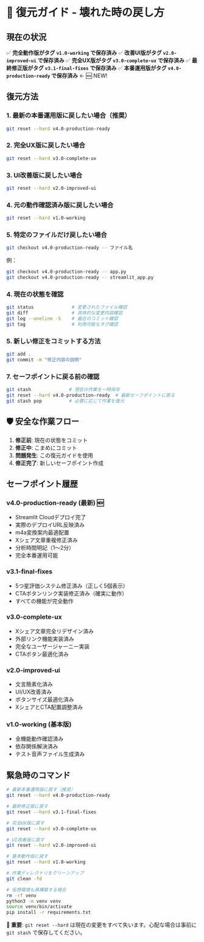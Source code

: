 # 🔄 復元ガイド - 壊れた時の戻し方

## 現在の状況
✅ **完全動作版がタグ `v1.0-working` で保存済み**
✅ **改善UI版がタグ `v2.0-improved-ui` で保存済み**
✅ **完全UX版がタグ `v3.0-complete-ux` で保存済み**
✅ **最終修正版がタグ `v3.1-final-fixes` で保存済み**
✅ **本番運用版がタグ `v4.0-production-ready` で保存済み** ← 🆕 NEW!

## 復元方法

### 1. 最新の本番運用版に戻したい場合（推奨）
```bash
git reset --hard v4.0-production-ready
```

### 2. 完全UX版に戻したい場合
```bash
git reset --hard v3.0-complete-ux
```

### 3. UI改善版に戻したい場合
```bash
git reset --hard v2.0-improved-ui
```

### 4. 元の動作確認済み版に戻したい場合
```bash
git reset --hard v1.0-working
```

### 5. 特定のファイルだけ戻したい場合
```bash
git checkout v4.0-production-ready -- ファイル名
```

例：
```bash
git checkout v4.0-production-ready -- app.py
git checkout v4.0-production-ready -- streamlit_app.py
```

### 4. 現在の状態を確認
```bash
git status              # 変更されたファイル確認
git diff                # 具体的な変更内容確認
git log --oneline -5    # 最近のコミット確認
git tag                 # 利用可能なタグ確認
```

### 5. 新しい修正をコミットする方法
```bash
git add .
git commit -m "修正内容の説明"
```

### 7. セーフポイントに戻る前の確認
```bash
git stash              # 現在の作業を一時保存
git reset --hard v4.0-production-ready  # 最新セーフポイントに戻る
git stash pop          # 必要に応じて作業を復元
```

## 🛡️ 安全な作業フロー

1. **修正前**: 現在の状態をコミット
2. **修正中**: こまめにコミット
3. **問題発生**: この復元ガイドを使用
4. **修正完了**: 新しいセーフポイント作成

## セーフポイント履歴

### v4.0-production-ready (最新) 🆕
- Streamlit Cloudデプロイ完了
- 実際のデプロイURL反映済み
- m4a変換案内最適配置
- Xシェア文章重複修正済み
- 分析時間明記（1〜2分）
- 完全本番運用可能

### v3.1-final-fixes
- 5つ星評価システム修正済み（正しく5個表示）
- CTAボタンリンク実装修正済み（確実に動作）
- すべての機能が完全動作

### v3.0-complete-ux
- Xシェア文章完全リデザイン済み
- 外部リンク機能実装済み
- 完全なユーザージャーニー実装
- CTAボタン最適化済み

### v2.0-improved-ui
- 文言簡素化済み
- UI/UX改善済み
- ボタンサイズ最適化済み
- XシェアとCTA配置調整済み

### v1.0-working (基本版)
- 全機能動作確認済み
- 依存関係解決済み
- テスト音声ファイル生成済み

## 緊急時のコマンド
```bash
# 最新本番運用版に戻す（推奨）
git reset --hard v4.0-production-ready

# 最終修正版に戻す
git reset --hard v3.1-final-fixes

# 完全UX版に戻す
git reset --hard v3.0-complete-ux

# UI改善版に戻す
git reset --hard v2.0-improved-ui

# 基本動作版に戻す
git reset --hard v1.0-working

# 作業ディレクトリをクリーンアップ
git clean -fd

# 仮想環境も再構築する場合
rm -rf venv
python3 -m venv venv
source venv/bin/activate
pip install -r requirements.txt
```

**🚨 重要**: `git reset --hard` は現在の変更をすべて失います。心配な場合は事前に `git stash` で保存してください。